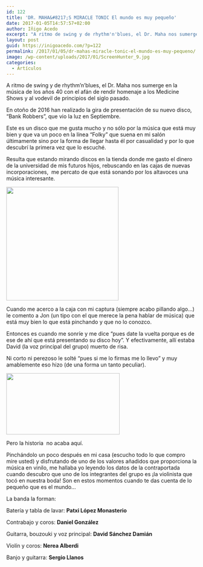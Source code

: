 ```yaml
---
id: 122
title: 'DR. MAHA&#8217;S MIRACLE TONIC El mundo es muy pequeño'
date: 2017-01-05T14:57:57+02:00
author: Iñigo Acedo
excerpt: "A ritmo de swing y de rhythm'n'blues, el Dr. Maha nos sumerge en la música de los años 40 con el afán de rendir homenaje a los Medicine Shows y al vodevil de principios del siglo pasado."
layout: post
guid: https://inigoacedo.com/?p=122
permalink: /2017/01/05/dr-mahas-miracle-tonic-el-mundo-es-muy-pequeno/
image: /wp-content/uploads/2017/01/ScreenHunter_9.jpg
categories:
  - Artículos
---
```

A ritmo de swing y de rhythm&#8217;n&#8217;blues, el Dr. Maha nos sumerge en la música de los años 40 con el afán de rendir homenaje a los Medicine Shows y al vodevil de principios del siglo pasado.

<!--more-->

En otoño de 2016 han realizado la gira de presentación de su nuevo disco, “Bank Robbers”, que vio la luz en Septiembre.

Este es un disco que me gusta mucho y no sólo por la música que está muy bien y que va un poco en la línea “Folky” que suena en mi salón últimamente sino por la forma de llegar hasta él por casualidad y por lo que descubrí la primera vez que lo escuché.

Resulta que estando mirando discos en la tienda donde me gasto el dinero de la universidad de mis futuros hijos, rebuscando en las cajas de nuevas incorporaciones,  me percato de que está sonando por los altavoces una música interesante.

<img class="alignnone size-medium wp-image-112" src="https://inigoacedo.com/wp-content/uploads/2017/01/ScreenHunter_8-297x300.jpg" alt="" width="297" height="300" srcset="https://inigoacedo.com/wp-content/uploads/2017/01/ScreenHunter_8-297x300.jpg 297w, https://inigoacedo.com/wp-content/uploads/2017/01/ScreenHunter_8-100x100.jpg 100w, https://inigoacedo.com/wp-content/uploads/2017/01/ScreenHunter_8.jpg 428w" sizes="(max-width: 297px) 100vw, 297px" /> 

Cuando me acerco a la caja con mi captura (siempre acabo pillando algo…) le comento a Jon (un tipo con el que merece la pena hablar de música) que está muy bien lo que está pinchando y que no lo conozco.

Entonces es cuando me sonríe y me dice “pues date la vuelta porque es de ese de ahí que está presentando su disco hoy”. Y efectivamente, allí estaba David (la voz principal del grupo) muerto de risa.

Ni corto ni perezoso le solté “pues si me lo firmas me lo llevo” y muy amablemente eso hizo (de una forma un tanto peculiar).

[<img class="alignnone size-medium wp-image-223" src="https://inigoacedo.com/wp-content/uploads/2017/01/ScreenHunter_3-1-300x162.jpg" alt="" width="300" height="162" srcset="https://inigoacedo.com/wp-content/uploads/2017/01/ScreenHunter_3-1-300x162.jpg 300w, https://inigoacedo.com/wp-content/uploads/2017/01/ScreenHunter_3-1-768x416.jpg 768w, https://inigoacedo.com/wp-content/uploads/2017/01/ScreenHunter_3-1-1024x554.jpg 1024w, https://inigoacedo.com/wp-content/uploads/2017/01/ScreenHunter_3-1.jpg 1057w" sizes="(max-width: 300px) 100vw, 300px" />](https://inigoacedo.com/wp-content/uploads/2017/01/ScreenHunter_3-1.jpg)

Pero la historia  no acaba aquí.

Pinchándolo un poco después en mi casa (escucho todo lo que compro mire usted) y disfrutando de uno de los valores añadidos que proporciona la música en vinilo, me hallaba yo leyendo los datos de la contraportada cuando descubro que uno de los integrantes del grupo es ¡la violinista que tocó en nuestra boda! Son en estos momentos cuando te das cuenta de lo pequeño que es el mundo…

La banda la forman:

Batería y tabla de lavar: **Patxi López Monasterio**

Contrabajo y coros: **Daniel González**

Guitarra, bouzouki y voz principal: **David Sánchez Damián**

Violín y coros: **Nerea Alberdi**

Banjo y guitarra: **Sergio Llanos**

&nbsp;